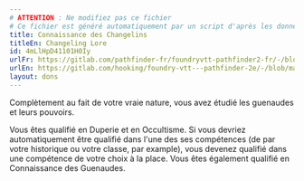 ```yaml
---
# ATTENTION : Ne modifiez pas ce fichier
# Ce fichier est généré automatiquement par un script d'après les données du module Foundry VTT officiel et de sa traduction
title: Connaissance des Changelins
titleEn: Changeling Lore
id: 4mLlHpD41101H0Iy
urlFr: https://gitlab.com/pathfinder-fr/foundryvtt-pathfinder2-fr/-/blob/master/data/feats/4mLlHpD41101H0Iy.htm
urlEn: https://gitlab.com/hooking/foundry-vtt---pathfinder-2e/-/blob/master/packs/data/feats.db/changeling-lore.json
layout: dons
---
```

Complètement au fait de votre vraie nature, vous avez étudié les guenaudes et leurs pouvoirs.

Vous êtes qualifié en Duperie et en Occultisme. Si vous devriez automatiquement être qualifié dans l'une des ses compétences (de par votre historique ou votre classe, par example), vous devenez qualifié dans une compétence de votre choix à la place. Vous êtes également qualifié en Connaissance des Guenaudes.

